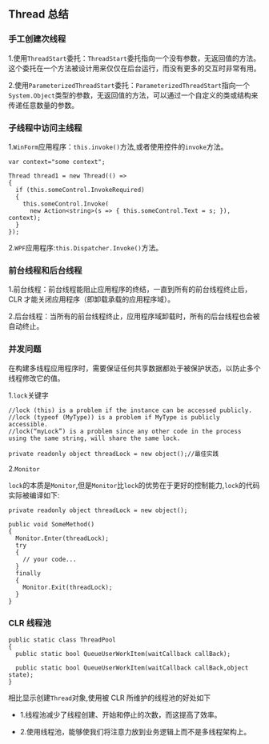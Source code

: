 ## Thread 总结

### 手工创建次线程

1.使用`ThreadStart`委托：`ThreadStart`委托指向一个没有参数，无返回值的方法。这个委托在一个方法被设计用来仅仅在后台运行，而没有更多的交互时非常有用。

2.使用`ParameterizedThreadStart`委托：`ParameterizedThreadStart`指向一个`System.Object`类型的参数，无返回值的方法，可以通过一个自定义的类或结构来传递任意数量的参数。

### 子线程中访问主线程

1.`WinForm`应用程序：`this.invoke()`方法,或者使用控件的`invoke`方法。

```
var context="some context";

Thread thread1 = new Thread(() =>
{
  if (this.someControl.InvokeRequired)
  {
    this.someControl.Invoke(
      new Action<string>(s => { this.someControl.Text = s; }), context);
  }
});
```

2.`WPF`应用程序:`this.Dispatcher.Invoke()`方法。

### 前台线程和后台线程

1.前台线程：前台线程能阻止应用程序的终结，一直到所有的前台线程终止后，CLR 才能关闭应用程序（即卸载承载的应用程序域）。

2.后台线程：当所有的前台线程终止，应用程序域卸载时，所有的后台线程也会被自动终止。

### 并发问题

在构建多线程应用程序时，需要保证任何共享数据都处于被保护状态，以防止多个线程修改它的值。

1.`lock`关键字

```
//lock (this) is a problem if the instance can be accessed publicly.
//lock (typeof (MyType)) is a problem if MyType is publicly accessible.
//lock(“myLock”) is a problem since any other code in the process using the same string, will share the same lock.

private readonly object threadLock = new object();//最佳实践
```

2.`Monitor`

`lock`的本质是`Monitor`,但是`Monitor`比`lock`的优势在于更好的控制能力,`lock`的代码实际被编译如下:

```
private readonly object threadLock = new object();

public void SomeMethod()
{
  Monitor.Enter(threadLock);
  try
  {
    // your code...
  }
  finally
  {
    Monitor.Exit(threadLock);
  }
}
```

### CLR 线程池

```
public static class ThreadPool
{
  public static bool QueueUserWorkItem(waitCallback callBack);

  public static bool QueueUserWorkItem(waitCallback callBack,object state);
}
```

相比显示创建`Thread`对象,使用被 CLR 所维护的线程池的好处如下

- 1.线程池减少了线程创建、开始和停止的次数，而这提高了效率。

- 2.使用线程池，能够使我们将注意力放到业务逻辑上而不是多线程架构上。

